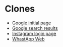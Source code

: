 # Clones
* [Google initial page](https://clone-google-initial-page.vercel.app/)
* [Google search results](https://site-clone-google-search.vercel.app/)
* [Instagram login page](https://site-clone-home-instagram.vercel.app/)
* [WhastApp Web](https://site-wpp-web.vercel.app/)